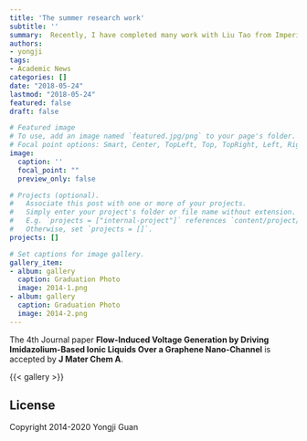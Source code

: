 ```yaml
---
title: 'The summer research work'
subtitle: ''
summary:  Recently, I have completed many work with Liu Tao from Imperial College London, papre submit to BIBM2022 and Human brain mapping. Furthermore, we have submitted several works on Medical Image Segmentation (CONTRAST MEDIA MOL I, CMB) with Yanchao and Computational Neuroscience (CNS Neurosci Ther) with Lijuan!
authors:
- yongji
tags:
- Academic News
categories: []
date: "2018-05-24"
lastmod: "2018-05-24"
featured: false
draft: false

# Featured image
# To use, add an image named `featured.jpg/png` to your page's folder.
# Focal point options: Smart, Center, TopLeft, Top, TopRight, Left, Right, BottomLeft, Bottom, BottomRight
image:
  caption: ''
  focal_point: ""
  preview_only: false

# Projects (optional).
#   Associate this post with one or more of your projects.
#   Simply enter your project's folder or file name without extension.
#   E.g. `projects = ["internal-project"]` references `content/project/deep-learning/index.md`.
#   Otherwise, set `projects = []`.
projects: []

# Set captions for image gallery.
gallery_item:
- album: gallery
  caption: Graduation Photo
  image: 2014-1.png
- album: gallery
  caption: Graduation Photo
  image: 2014-2.png
---
```


The 4th Journal paper **Flow-Induced Voltage Generation by Driving Imidazolium-Based Ionic Liquids Over a Graphene Nano-Channel** is accepted by **J Mater Chem A**.

{{< gallery >}}

## License

Copyright 2014-2020 Yongji Guan

